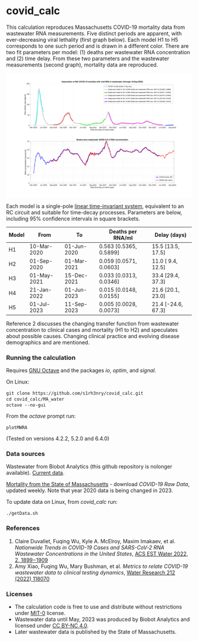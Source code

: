 # covid_calc

This calculation reproduces Massachusetts COVID-19 mortality data from wastewater RNA measurements. Five distinct periods are apparent, with ever-decreasing viral lethality (first graph below).  Each model H1 to H5 corresponds to one such period and is drawn in a different color.  There are two fit parameters per model: (1) deaths per wastewater RNA concentration and (2) time delay.  From these two parameters and the wastewater measurements (second graph), mortality data are reproduced.

![graph](MA_water/plots/1.png)

Each model is a single-pole [linear time-invariant system](https://en.wikipedia.org/wiki/Linear_time-invariant_system), equivalent to an RC circuit and suitable for time-decay processes.  Parameters are below, including 95% confidence intervals in square brackets.

| Model|       From|         To|      Deaths per RNA/ml|     Delay (days)|
|------|-----------|-----------|-----------------------|-----------------|
|    H1|10-Mar-2020|01-Jun-2020| 0.563 [0.5365, 0.5899]|15.5 [13.5, 17.5]|
|    H2|01-Sep-2020|01-Mar-2021| 0.059 [0.0571, 0.0603]|11.0 [ 9.4, 12.5]|
|    H3|01-May-2021|15-Dec-2021| 0.033 [0.0313, 0.0346]|33.4 [29.4, 37.3]|
|    H4|21-Jan-2022|01-Jun-2023| 0.015 [0.0148, 0.0155]|21.6 [20.1, 23.0]|
|    H5|01-Jul-2023|11-Sep-2023| 0.005 [0.0028, 0.0073]|21.4 [-24.6, 67.3]|

Reference 2 discusses the changing transfer function from wastewater concentration to clinical cases and mortality (H1 to H2) and speculates about possible causes.  Changing clinical practice and evolving disease demographics and are mentioned.

### Running the calculation
Requires [GNU Octave](https://octave.org/) and the packages *io*, *optim*, and *signal*.

On Linux:
```
git clone https://github.com/s1rh3nry/covid_calc.git
cd covid_calc/MA_water
octave --no-gui
```
From the *octave* prompt run:
```
plotMWRA
```
(Tested on versions 4.2.2, 5.2.0 and 6.4.0)
### Data sources
Wastewater from Biobot Analytics (this github repository is nolonger available).  [Current data](https://www.mwra.com/biobot/biobotdata.htm).

[Mortality from the State of Massachusetts](https://www.mass.gov/info-details/covid-19-response-reporting) - download *COVID-19 Raw Data*, updated weekly.  Note that year 2020 data is being changed in 2023.

To update data on Linux, from *covid_calc* run:
```
./getData.sh
```
### References
1. Claire Duvallet, Fuqing Wu, Kyle A. McElroy, Maxim Imakaev, et al. *Nationwide Trends in COVID-19 Cases and SARS-CoV‐2 RNA Wastewater Concentrations in the United States*, [ACS EST Water 2022, 2, 1899−1909](https://pubs.acs.org/action/showCitFormats?doi=10.1021/acsestwater.1c00434)
2. Amy Xiao, Fuqing Wu, Mary Bushman, et al. *Metrics to relate COVID-19 wastewater data to clinical testing dynamics*, [Water Research 212 (2022) 118070](https://doi.org/10.1016/j.watres.2022.118070)
### Licenses
- The calculation code is free to use and distribute without restrictions under [MIT-0](LICENSE) license.
- Wastewater data until May, 2023 was produced by Biobot Analytics and licensed under [CC BY-NC 4.0](https://creativecommons.org/licenses/by-nc/4.0/).
- Later wastewater data is published by the State of Massachusetts.
